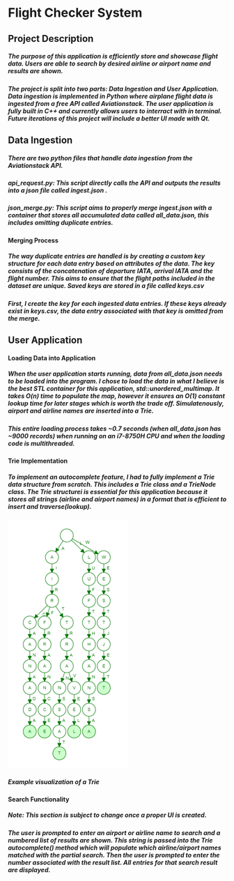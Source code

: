 # Flight Checker System

## Project Description
##### The purpose of this application is efficiently store and showcase flight data. Users are able to search by desired airline or airport name and results are shown.
##### The project is split into two parts: Data Ingestion and User Application. Data ingestion is implemented in Python where airplane flight data is ingested from a free API called Aviationstack. The user application is fully built in C++ and currently allows users to interract with in terminal. Future iterations of this project will include a better UI made with Qt.

## Data Ingestion
##### There are two python files that handle data ingestion from the Aviationstack API.
##### api_request.py: This script directly calls the API and outputs the results into a json file called ingest.json .
##### json_merge.py: This script aims to properly merge ingest.json with a container that stores all accumulated data called all_data.json, this includes omitting duplicate entries.

#### Merging Process
##### The way duplicate entries are handled is by creating a custom key structure for each data entry based on attributes of the data. The key consists of the concatenation of departure IATA, arrival IATA and the flight number. This aims to ensure that the flight paths included in the dataset are unique. Saved keys are stored in a file called keys.csv
##### First, I create the key for each ingested data entries. If these keys already exist in keys.csv, the data entry associated with that key is omitted from the merge.

## User Application

#### Loading Data into Application
##### When the user application starts running, data from all_data.json needs to be loaded into the program. I chose to load the data in what I believe is the best STL container for this application, std::unordered_multimap. It takes O(n) time to populate the map, however it ensures an O(1) constant lookup time for later stages which is worth the trade off. Simulatenously, airport and airline names are inserted into a Trie.
##### This entire loading process takes ~0.7 seconds (when all_data.json has ~9000 records) when running on an i7-8750H CPU and when the loading code is multithreaded.

#### Trie Implementation
##### To implement an autocomplete feature, I had to fully implement a Trie data structure from scratch. This includes a Trie class and a TrieNode class. The Trie structurei is essential for this application because it stores all strings (airline and airport names) in a format that is efficient to insert and traverse(lookup).

![](Trie_example.png)
##### Example visualization of a Trie

#### Search Functionality
##### Note: This section is subject to change once a proper UI is created.
##### The user is prompted to enter an airport or airline name to search and a numbered list of results are shown. This string is passed into the Trie autocomplete() method which will populate which airline/airport names matched with the partial search. Then the user is prompted to enter the number associated with the result list. All entries for that search result are displayed.

